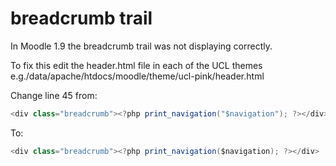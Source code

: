 # breadcrumb trail

In Moodle 1.9 the breadcrumb trail was not displaying correctly.

To fix this edit the header.html file in each of the UCL themes e.g./data/apache/htdocs/moodle/theme/ucl-pink/header.html

Change line 45 from:

``` java
<div class="breadcrumb"><?php print_navigation("$navigation"); ?></div>
```

To:

``` java
<div class="breadcrumb"><?php print_navigation($navigation); ?></div>
```
